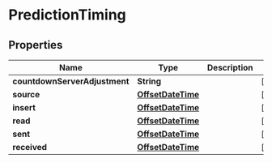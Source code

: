 
# PredictionTiming

## Properties
Name | Type | Description | Notes
------------ | ------------- | ------------- | -------------
**countdownServerAdjustment** | **String** |  |  [optional]
**source** | [**OffsetDateTime**](OffsetDateTime.md) |  |  [optional]
**insert** | [**OffsetDateTime**](OffsetDateTime.md) |  |  [optional]
**read** | [**OffsetDateTime**](OffsetDateTime.md) |  |  [optional]
**sent** | [**OffsetDateTime**](OffsetDateTime.md) |  |  [optional]
**received** | [**OffsetDateTime**](OffsetDateTime.md) |  |  [optional]



